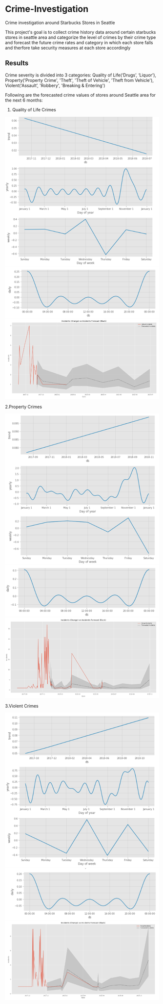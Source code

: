 # Crime-Investigation

Crime investigation around Starbucks Stores in Seattle

This project's goal is to collect crime history data around certain starbucks stores in seattle area and categorize the level of crimes by their crime type and forecast the future crime rates and category in which each store falls and therfore take security measures at each store accordingly 

## Results
Crime severity is divided into 3 categories: Quality of Life(‘Drugs’, ‘Liquor’), Property('Property Crime',
'Theft', 'Theft of Vehicle', 'Theft from Vehicle'), Violent('Assault’, 'Robbery', 'Breaking & Entering')

Following are the forecasted crime values of stores around Seattle area for the next 6 months:

1. Quality of Life Crimes

![alt text](https://github.com/LalithaPalleti/Crime-Investigation/blob/master/Quality%201.PNG)
![alt text](https://github.com/LalithaPalleti/Crime-Investigation/blob/master/Quality%203.PNG)
![alt text](https://github.com/LalithaPalleti/Crime-Investigation/blob/master/Quality2%20Png.PNG)

2.Property Crimes

![alt text](https://github.com/LalithaPalleti/Crime-Investigation/blob/master/Property1.PNG)
![alt text](https://github.com/LalithaPalleti/Crime-Investigation/blob/master/Property3.PNG)
![alt text](https://github.com/LalithaPalleti/Crime-Investigation/blob/master/Property2.PNG)

3.Violent Crimes

![alt text](https://github.com/LalithaPalleti/Crime-Investigation/blob/master/Violent1.PNG)
![alt text](https://github.com/LalithaPalleti/Crime-Investigation/blob/master/Violent3.PNG)
![alt text](https://github.com/LalithaPalleti/Crime-Investigation/blob/master/Violent2.PNG)

